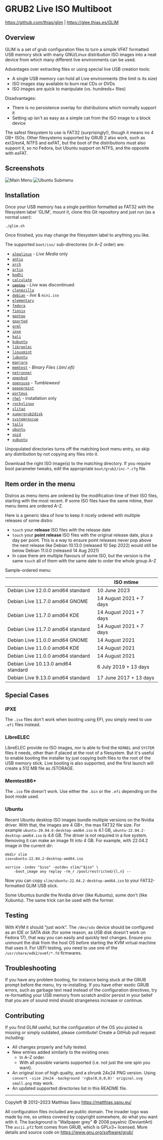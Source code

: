 GRUB2 Live ISO Multiboot
========================

https://github.com/thias/glim | https://glee.thias.es/GLIM


Overview
--------

GLIM is a set of grub configuration files to turn a simple VFAT formatted USB
memory stick with many GNU/Linux distribution ISO images into a neat device
from which many different live environments can be used.

Advantages over extracting files or using special live USB creation tools:

 * A single USB memory can hold all Live environments (the limit is its size)
 * ISO images stay available to burn real CDs or DVDs
 * ISO images are quick to manipulate (vs. hundreds+ files)

Disadvantages:

 * There is no persistence overlay for distributions which normally support it
 * Setting up isn't as easy as a simple cat from the ISO image to a block device

The safest filesystem to use is FAT32 (surprisingly!), though it means no 4 GB+ ISOs.
Other filesystems supported by GRUB 2 also work, such as ext3/ext4,
NTFS and exFAT, but the boot of the distributions must also support it,
so no Fedora, but Ubuntu support on NTFS, and the opposite with exFAT.


Screenshots
-----------

![Main Menu](https://github.com/thias/glim/raw/master/screenshots/GLIM-3.0-shot1.png)
![Ubuntu Submenu](https://github.com/thias/glim/raw/master/screenshots/GLIM-3.0-shot2.png)


Installation
------------

Once your USB memory has a single partition formatted as FAT32 with
the filesystem label 'GLIM', mount it, clone this Git repository and
just run (as a normal user):

    ./glim.sh

Once finished, you may change the filesystem label to anything you like.

The supported `boot/iso/` sub-directories (in A–Z order) are:

[//]: # (distro-list-start)

* [`almalinux`](https://almalinux.org/) - _Live Media_ only
* [`antix`](https://antixlinux.com/)
* [`arch`](https://archlinux.org/)
* [`artix`](https://artixlinux.org/)
* [`bodhi`](https://www.bodhilinux.com/)
* [`calculate`](https://wiki.calculate-linux.org/desktop)
* ~~[`centos`](https://www.centos.org/)~~ - _Live_ was discontinued
* [`clonezilla`](https://clonezilla.org/)
* [`debian`](https://www.debian.org/CD/live/) - _live_ & `mini.iso`
* [`elementary`](https://elementary.io/)
* [`fedora`](https://fedoraproject.org/)
* [`finnix`](https://www.finnix.org/)
* [`gentoo`](https://www.gentoo.org/)
* [`gparted`](https://gparted.org/)
* [`grml`](https://grml.org/)
* [`ipxe`](https://ipxe.org/)
* [`kali`](https://www.kali.org/)
* [`kubuntu`](https://kubuntu.org/)
* [`libreelec`](https://libreelec.tv/)
* [`linuxmint`](https://linuxmint.com/)
* [`lubuntu`](https://lubuntu.me/)
* [`manjaro`](https://manjaro.org/)
* [`memtest`](https://memtest.org/) - _Binary Files (.bin/.efi)_
* [`netrunner`](https://www.netrunner.com/)
* [`openbsd`](https://www.openbsd.org/)
* [`opensuse`](https://www.opensuse.org/) - _Tumbleweed_
* [`peppermint`](https://peppermintos.com/)
* [`porteus`](http://www.porteus.org/)
* [`rhel`](https://www.redhat.com/rhel) - installation only
* [`rockylinux`](https://rockylinux.org/)
* [`slitaz`](https://slitaz.org/)
* [`supergrub2disk`](https://www.supergrubdisk.org/)
* [`systemrescue`](https://www.system-rescue.org/)
* [`tails`](https://tails.net/)
* [`ubuntu`](https://ubuntu.com/)
* [`void`](https://voidlinux.org/)
* [`xubuntu`](https://xubuntu.org/)

[//]: # (distro-list-end)

Unpopulated directories turns off the matching boot menu entry,
so skip any distribution by not copying any files into it.

Download the right ISO image(s) to the matching directory.
If you require boot parameter tweaks, edit the appropriate
`boot/grub2/inc-*.cfg` file.

Item order in the menu
----------------------

Distros as menu items are ordered by the modification time of their ISO files,
starting with the most recent. If some ISO files have the same mtime,
their menu items are ordered A–Z.

Here is a generic idea of how to keep it nicely ordered with multiple
releases of some distro:

- `touch` your **release** ISO files with the release date
- `touch` your **point release** ISO files with the original release date, plus a
  day per point. This is a way to ensure point releases never pop above the next
  release like Debian 10.13.0 (released 10 Sep 2022) would still be below Debian
  11.0.0 (released 14 Aug 2021)
- In case there are multiple flavours of some ISO, but the version is the same
 `touch` all of them with the same date to order the whole group A–Z
  
Sample-ordered menu:

|                                    | ISO mtime               |
|------------------------------------|-------------------------|
| Debian Live 12.0.0 amd64 standard  | 10 June 2023            |
| Debian Live 11.7.0 amd64 GNOME     | 14 August 2021 + 7 days |
| Debian Live 11.7.0 amd64 KDE       | 14 August 2021 + 7 days |
| Debian Live 11.7.0 amd64 standard  | 14 August 2021 + 7 days |
| Debian Live 11.0.0 amd64 GNOME     | 14 August 2021          |
| Debian Live 11.0.0 amd64 KDE       | 14 August 2021          |
| Debian Live 11.0.0 amd64 standard  | 14 August 2021          |
| Debian Live 10.13.0 amd64 standard | 6 July 2019 + 13 days   |
| Debian Live 9.13.0 amd64 standard  | 17 June 2017 + 13 days  |

Special Cases
-------------

### iPXE

The `.iso` files don't work when booting using EFI, you simply need to use
`.efi` files instead.

### LibreELEC

LibreELEC provide no ISO images, nor is able to find the `KERNEL` and
`SYSTEM` files it needs, other than if placed at the root of a filesystem.
But it's useful to enable booting the installer by just copying both
files to the root of the USB memory stick.
Live booting is also supported, and the first launch will create a 512 MB
file as /STORAGE.

### Memtest86+

The `.iso` file doesn't work.
Use either the `.bin` or the `.efi` depending on the boot mode used.

### Ubuntu

Recent Ubuntu desktop ISO images bundle multiple versions on the Nvidia
driver. With that, the images are 4 GB+, the max FAT32 file size. For example
`ubuntu-20.04.6-desktop-amd64.iso` is 4.1 GB, `ubuntu-22.04.2-desktop-amd64.iso` is 4.6 GB.
The driver is not required in a live system. Removing it can make an image fit into 4 GB.
For example, with 22.04.2 image in the current dir:

```
mkdir slim
iso=ubuntu-22.04.2-desktop-amd64.iso

xorriso -indev "$iso" -outdev slim/"$iso" \
    -boot_image any replay -rm_r /pool/restricted/{l,n} --
```

Now you can copy `slim/ubuntu-22.04.2-desktop-amd64.iso` to your FAT32-formatted
GLIM USB stick.

Some Ubuntus bundle the Nvidia driver (like Kubuntu), some don't (like Xubuntu).
The same trick can be used with the former.


Testing
-------

With KVM it should "just work". The `/dev/sdx` device should be configured as
an IDE or SATA disk (for some reason, as USB disk doesn't work on Fedora
17), that way you can easily and quickly test changes.
Ensure you unmount the disk from the host OS before starting the KVM
virtual machine that uses it.
For UEFI testing, you need to use one of the `/usr/share/edk2/ovmf/*.fd`
firmwares.


Troubleshooting
---------------

If you have any problem booting, for instance being stuck at the GRUB prompt before
the menu, try re-installing.
If you have other exotic GRUB errors, such as garbage text read instead of the
configuration directives, try re-formatting your USB memory from scratch
and/or persist in your belief that you are of sound mind should strangeness
increase or continue.

Contributing
------------

If you find GLIM useful, but the configuration of the OS you picked is missing
or simply outdated, please contribute! 
Create a GitHub pull request including:
 * All changes properly and fully tested.
 * New entries added similarly to the existing ones:
   * In A–Z order.
   * With all possible variants supported (i.e. not just the one spin you want).
 * An original icon of high quality, and a shrunk 24x24 PNG version. Using
   `convert -size 24x24 -background 'rgba(0,0,0,0)' original.svg small.png`
   may work.
 * An updated supported directories list in this README file.


---
Copyleft 🄯 2012–2023 Matthias Saou https://matthias.saou.eu/

All configuration files included are public domain.
The invader logo was made by me, so unless covered by
copyright somewhere, do what you want with it.
The background is "Wallpaper grey" © 2008 payalnic (DeviantArt)
The `ascii.pf2` font comes from GRUB, which is GPLv3+ licensed.
More details and source code on https://www.gnu.org/software/grub/
